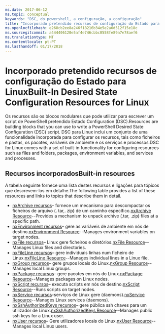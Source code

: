 ```yaml
---
ms.date: 2017-06-12
ms.topic: conceptual
keywords: "DSC, do powershell, a configuração, a configuração"
title: "Incorporado pretendido recursos de configuração do Estado para Linux"
ms.openlocfilehash: e268cb2ee8a246f18216b34e5e2a6d512f15e18c
ms.sourcegitcommit: a444406120e5af4e746cbbc0558fe89a7e78aef6
ms.translationtype: MT
ms.contentlocale: pt-PT
ms.lasthandoff: 01/17/2018
---
```

# <a name="built-in-desired-state-configuration-resources-for-linux"></a><span data-ttu-id="47f3a-103">Incorporado pretendido recursos de configuração do Estado para Linux</span><span class="sxs-lookup"><span data-stu-id="47f3a-103">Built-In Desired State Configuration Resources for Linux</span></span>

<span data-ttu-id="47f3a-104">Os recursos são os blocos modulares que pode utilizar para escrever um script de PowerShell pretendido Estado Configuration (DSC).</span><span class="sxs-lookup"><span data-stu-id="47f3a-104">Resources are building blocks that you can use to write a PowerShell Desired State Configuration (DSC) script.</span></span> <span data-ttu-id="47f3a-105">DSC para Linux inclui um conjunto de uma funcionalidade incorporada para configurar os recursos, tais como ficheiros e pastas, os pacotes, variáveis de ambiente e os serviços e processos.</span><span class="sxs-lookup"><span data-stu-id="47f3a-105">DSC for Linux comes with a set of built-in functionality for configuring resources such as files and folders, packages, environment variables, and services and processes.</span></span>

## <a name="built-in-resources"></a><span data-ttu-id="47f3a-106">Recursos incorporados</span><span class="sxs-lookup"><span data-stu-id="47f3a-106">Built-in resources</span></span> 

<span data-ttu-id="47f3a-107">A tabela seguinte fornece uma lista destes recursos e ligações para tópicos que descrevem-los em detalhe.</span><span class="sxs-lookup"><span data-stu-id="47f3a-107">The following table provides a list of these resources and links to topics that describe them in detail.</span></span>

* <span data-ttu-id="47f3a-108">[nxArchive recursos](lnxArchiveResource.md)– fornece um mecanismo para descompactar os ficheiros de arquivo (. tar,. zip) de um caminho específico.</span><span class="sxs-lookup"><span data-stu-id="47f3a-108">[nxArchive Resource](lnxArchiveResource.md)--Provides a mechanism to unpack archive (.tar, .zip) files at a specific path.</span></span>
* <span data-ttu-id="47f3a-109">[nxEnvironment recursos](lnxEnvironmentResource.md)– gere as variáveis de ambiente em nós de destino.</span><span class="sxs-lookup"><span data-stu-id="47f3a-109">[nxEnvironment Resource](lnxEnvironmentResource.md)--Manages environment variables on target nodes.</span></span> 
* <span data-ttu-id="47f3a-110">[nxFile recursos](lnxFileResource.md)– Linux gere ficheiros e diretórios.</span><span class="sxs-lookup"><span data-stu-id="47f3a-110">[nxFile Resource](lnxFileResource.md)--Manages Linux files and directories.</span></span> 
* <span data-ttu-id="47f3a-111">[nxFileLine recursos](lnxFileLineResource.md)– gere individuais linhas num ficheiro de Linux.</span><span class="sxs-lookup"><span data-stu-id="47f3a-111">[nxFileLine Resource](lnxFileLineResource.md)--Manages individual lines in a Linux file.</span></span> 
* <span data-ttu-id="47f3a-112">[nxGroup recursos](lnxGroupResource.md)– gere grupos locais do Linux.</span><span class="sxs-lookup"><span data-stu-id="47f3a-112">[nxGroup Resource](lnxGroupResource.md)--Manages local Linux groups.</span></span> 
* <span data-ttu-id="47f3a-113">[nxPackage recursos](lnxPackageResource.md)– gere pacotes em nós do Linux.</span><span class="sxs-lookup"><span data-stu-id="47f3a-113">[nxPackage Resource](lnxPackageResource.md)--Manages packages on Linux nodes.</span></span>
* <span data-ttu-id="47f3a-114">[nxScript recursos](lnxScriptResource.md)– executa scripts em nós de destino.</span><span class="sxs-lookup"><span data-stu-id="47f3a-114">[nxScript Resource](lnxScriptResource.md)--Runs scripts on target nodes.</span></span>
* <span data-ttu-id="47f3a-115">[nxService recursos](lnxServiceResource.md)-serviços de Linux gere (daemons).</span><span class="sxs-lookup"><span data-stu-id="47f3a-115">[nxService Resource](lnxServiceResource.md)--Manages Linux services (daemons).</span></span>
* <span data-ttu-id="47f3a-116">[nxSshAuthorizedKeys recursos](lnxSshAuthorizedKeysResource.md)– gere pública ssh chaves para um utilizador de Linux.</span><span class="sxs-lookup"><span data-stu-id="47f3a-116">[nxSshAuthorizedKeys Resource](lnxSshAuthorizedKeysResource.md)--Manages public ssh keys for a Linux user.</span></span> 
* <span data-ttu-id="47f3a-117">[nxUser recursos](lnxUserResource.md)– Gere utilizadores locais do Linux.</span><span class="sxs-lookup"><span data-stu-id="47f3a-117">[nxUser Resource](lnxUserResource.md)--Manages local Linux users.</span></span> 
  

